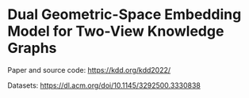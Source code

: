# Dual Geometric-Space Embedding Model for Two-View Knowledge Graphs

Paper and source code: https://kdd.org/kdd2022/

Datasets: https://dl.acm.org/doi/10.1145/3292500.3330838
